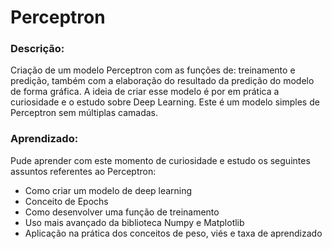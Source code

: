 # Perceptron

### Descrição:
Criação de um modelo Perceptron com as funções de: treinamento e predição, também com a elaboração do resultado da predição do modelo de forma gráfica. A ideia de criar esse modelo é por em prática a curiosidade e o estudo sobre Deep Learning. Este é um modelo simples de Perceptron sem múltiplas camadas.

### Aprendizado:
Pude aprender com este momento de curiosidade e estudo os seguintes assuntos referentes ao Perceptron:
- Como criar um modelo de deep learning
- Conceito de Epochs
- Como desenvolver uma função de treinamento
- Uso mais avançado da biblioteca Numpy e Matplotlib
- Aplicação na prática dos conceitos de peso, viés e taxa de aprendizado

